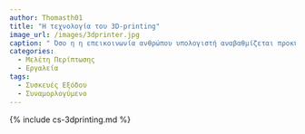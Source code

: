 ```yaml
---
author: Thomasth01
title: "Η τεχνολογία του 3D-printing"
image_url: /images/3dprinter.jpg
caption: " Όσο η η επεικοινωνία ανθρώπου υπολογιστή αναβαθμίζεται προκύπτουν νέες τεχνολογίες που επαυξάνουν τις ικανότητες των χρηστών. Μια απο αυτές τις τεχνολογίες είναι και το 3D-printing"
categories:
  - Μελέτη Περίπτωσης
  - Εργαλεία
tags:
  - Συσκευές Εξόδου
  - Συναμορλογύμενο
---
```


{% include cs-3dprinting.md %}
